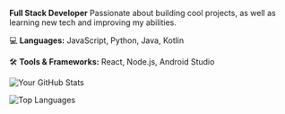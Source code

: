 **Full Stack Developer**
Passionate about building cool projects, as well as learning new tech and improving my abilities.  

💻 **Languages:** JavaScript, Python, Java, Kotlin

🛠 **Tools & Frameworks:** React, Node.js, Android Studio

![Your GitHub Stats](https://github-readme-stats.vercel.app/api?username=matthewyoung94&show_icons=true&theme=radical) 

![Top Languages](https://github-readme-stats.vercel.app/api/top-langs/?username=matthewyoung94&layout=compact&theme=radical)
